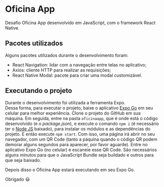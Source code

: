 # Oficina App

Desafio Oficina App desenvolvido em JavaScript, com o framework React Native.

## Pacotes utilizados

Alguns pacotes utilizados durante o desenvolvimento foram:

- React Navigation: lidar com a navegação entre telas no aplicativo;
- Axios: cliente HTTP para realizar as requisições;
- React Native Modal: pacote para criar uma modal customizável.

## Executando o projeto

Durante o desenvolvimento foi utilizada a ferramenta Expo.  
Dessa forma, para executar o projeto, baixe o aplicativo [Expo Go](https://play.google.com/store/apps/details?id=host.exp.exponent&hl=pt_BR&gl=US) em seu celular para melhor experiência.
Clone o projeto do GitHub em sua máquina.
Em seguida, entre na pasta `oficinaapp`, que é onde está o código desenvolvido (e o _package.json_), e execute o comando `npm i` (é necessário ter o [Node JS](https://nodejs.org/) baixado), para instalar os módulos e as dependências do projeto.
E então execute `npm start`. Com isso, uma página irá abrir no seu navegador, com um QR Code (tanto a páquina quando o código QR podem demorar alguns segundos para aparecer, por favor aguarde). Entre no aplicativo Expo Go (no celular) e escaneie esse QR Code. São necessários alguns minutos para que o JavaScript Bundle seja buildado e outros para que seja baixado.

Depois disso o Oficina App estará executando em seu Expo Go.

Obrigado 😃
